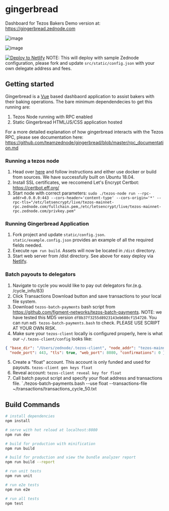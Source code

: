 # gingerbread
Dashboard for Tezos Bakers
Demo version at: https://gingerbread.zednode.com

![image](https://user-images.githubusercontent.com/2114180/54505261-61b54300-48f4-11e9-9aac-8e9c8b3addf2.png)

![image](https://user-images.githubusercontent.com/2114180/54505304-87dae300-48f4-11e9-8de2-732e7d3b8286.png)

[![Deploy to Netlify](https://www.netlify.com/img/deploy/button.svg)](https://app.netlify.com/start/deploy?repository=https://github.com/teamzednode/gingerbread)
NOTE: This will deploy with sample Zednode configuration, please fork and update `src/static/config.json` with your own delegate address and fees.

## Getting started
Gingerbread is a [Vue](https://vuejs.org/) based dashbaord application to assist bakers with their baking operations. The bare minimum dependendecies to get this running are:
1. Tezos Node running with RPC enabled
2. Static Gingerbread HTML/JS/CSS application hosted

For a more detailed explanation of how gingerbread interacts with the Tezos RPC, please see documentation here: https://github.com/teamzednode/gingerbread/blob/master/rpc_documentation.md

### Running a tezos node
1. Head over [here](https://tezos.gitlab.io/mainnet/introduction/howtoget.html) and follow instructions and either use docker or build from sources. We have successfully built on Ubuntu 18.04.
2. Install SSL certificates, we reccomend Let's Encrypt Certbot: https://certbot.eff.org/
3. Start node with correct parameters: `sudo ./tezos-node run --rpc-addr=0.0.0.0:443 --cors-header='content-type' --cors-origin='*' --rpc-tls="/etc/letsencrypt/live/tezos-mainnet-rpc.zednode.com/fullchain.pem,/etc/letsencrypt/live/tezos-mainnet-rpc.zednode.com/privkey.pem"`

### Running Gingerbread Application
1. Fork project and update `static/config.json`. `static/example.config.json` provides an example of all the required fields needed.
2. Execute `npm run build`. Assets will now be located in `/dist` directory.
2. Start web server from /dist directory. See above for easy deploy via [Netlify](https://www.netlify.com/).

### Batch payouts to delegators
1. Navigate to cycle you would like to pay out delegators for.(e.g. /cycle_info/83)
2. Click Transactions Download button and save transactions to your local file system.
3. Download `tezos-batch-payments` bash script from https://github.com/figment-networks/tezos-batch-payments. NOTE: we have tested this MD5 version `df8b37f3255d8923143eb680cf154720`. You can run `md5 tezos-batch-payments.bash` to check. PLEASE USE SCRIPT AT YOUR OWN RISK.
4. Make sure your `tezos-client` locally is configured properly, here is what our `~/.tezos-client/config` looks like:
```json
{ "base_dir": "/Users/zednode/.tezos-client", "node_addr": "tezos-mainnet-rpc.zednode.com",
  "node_port": 443, "tls": true, "web_port": 8080, "confirmations": 0 }
 ```
5. Create a "float" account. This account is only funded and used for payouts. `tezos-client gen keys float`
6. Reveal account: `tezos-client reveal key for float`
7. Call batch payout script and specify your float address and transactions file. `./tezos-batch-payments.bash --use float --transactions-file ~/transactions/transactions_cycle_50.txt

## Build Commands
``` bash
# install dependencies
npm install

# serve with hot reload at localhost:8080
npm run dev

# build for production with minification
npm run build

# build for production and view the bundle analyzer report
npm run build --report

# run unit tests
npm run unit

# run e2e tests
npm run e2e

# run all tests
npm test
```
